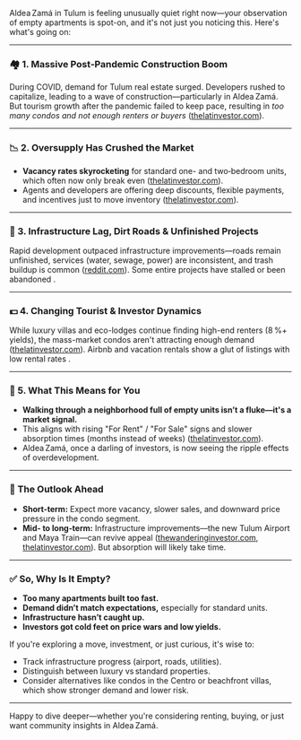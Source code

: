 Aldea Zamá in Tulum is feeling unusually quiet right now—your observation of empty apartments is spot-on, and it's not just you noticing this. Here's what's going on:

---

### 🏘️ 1. Massive Post‑Pandemic Construction Boom

During COVID, demand for Tulum real estate surged. Developers rushed to capitalize, leading to a wave of construction—particularly in Aldea Zamá. But tourism growth after the pandemic failed to keep pace, resulting in *too many condos and not enough renters or buyers* ([thelatinvestor.com][1]).

---

### 📉 2. Oversupply Has Crushed the Market

* **Vacancy rates skyrocketing** for standard one- and two‑bedroom units, which often now only break even ([thelatinvestor.com][1]).
* Agents and developers are offering deep discounts, flexible payments, and incentives just to move inventory ([thelatinvestor.com][1]).

---

### 🚧 3. Infrastructure Lag, Dirt Roads & Unfinished Projects

Rapid development outpaced infrastructure improvements—roads remain unfinished, services (water, sewage, power) are inconsistent, and trash buildup is common ([reddit.com][2]). Some entire projects have stalled or been abandoned .

---

### 💵 4. Changing Tourist & Investor Dynamics

While luxury villas and eco-lodges continue finding high-end renters (8 %+ yields), the mass-market condos aren't attracting enough demand ([thelatinvestor.com][1]). Airbnb and vacation rentals show a glut of listings with low rental rates .

---

### 🧭 5. What This Means for You

* **Walking through a neighborhood full of empty units isn’t a fluke—it's a market signal.**
* This aligns with rising "For Rent" / "For Sale" signs and slower absorption times (months instead of weeks) ([thelatinvestor.com][1]).
* Aldea Zamá, once a darling of investors, is now seeing the ripple effects of overdevelopment.

---

### 🔮 The Outlook Ahead

* **Short‑term:** Expect more vacancy, slower sales, and downward price pressure in the condo segment.
* **Mid‑ to long‑term:** Infrastructure improvements—the new Tulum Airport and Maya Train—can revive appeal ([thewanderinginvestor.com][3], [thelatinvestor.com][1]). But absorption will likely take time.

---

### ✅ So, Why Is It Empty?

* **Too many apartments built too fast.**
* **Demand didn’t match expectations,** especially for standard units.
* **Infrastructure hasn’t caught up.**
* **Investors got cold feet on price wars and low yields.**

If you're exploring a move, investment, or just curious, it's wise to:

* Track infrastructure progress (airport, roads, utilities).
* Distinguish between luxury vs standard properties.
* Consider alternatives like condos in the Centro or beachfront villas, which show stronger demand and lower risk.

---

Happy to dive deeper—whether you're considering renting, buying, or just want community insights in Aldea Zamá.

[1]: https://thelatinvestor.com/blogs/news/tulum-slowdown?utm_source=chatgpt.com "Is there a slowdown and oversupply in Tulum real estate?"
[2]: https://www.reddit.com/r/tulum/comments/17vwg3x/aldea_zama_growth/?utm_source=chatgpt.com "Aldea zama growth : r/tulum - Reddit"
[3]: https://thewanderinginvestor.com/international-real-estate/analysis-of-the-tulum-real-estate-investment-boom/?utm_source=chatgpt.com "Tulum Real Estate Market: 2025 Investor Guide"
